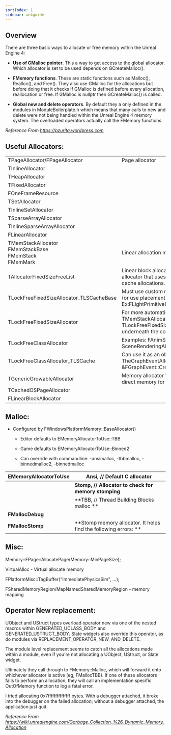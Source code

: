 ```yaml
---
sortIndex: 1
sidebar: ue4guide
---
```


## Overview

There are three basic ways to allocate or free memory within the Unreal Engine 4:

- **Use of GMalloc pointer**. This a way to get access to the global allocator. Which allocator is set to be used depends on GCreateMalloc().

- **FMemory functions**. These are static functions such as Malloc(), Realloc(), and Free(). They also use GMalloc for the allocations but before doing that it checks if GMalloc is defined before every allocation, reallocation or free. If GMalloc is nullptr then GCreateMalloc() is called.

- **Global new and delete operators**. By default they a only defined in the modules in ModuleBoilerplate.h which means that many calls to new and delete were not being handled within the Unreal Engine 4 memory system. The overloaded operators actually call the FMemory functions.

*Reference From <https://pzurita.wordpress.com>*

## Useful Allocators:

|                                                                  |                                                                                                                            |
| ---------------------------------------------------------------- | -------------------------------------------------------------------------------------------------------------------------- |
| TPageAllocator/FPageAllocator                                    | Page allocator                                                                                                             |
| TInlineAllocator                                                 |                                                                                                                            |
| THeapAllocator                                                   |                                                                                                                            |
| TFixedAllocator                                                  |                                                                                                                            |
| FOneFrameResource                                                |                                                                                                                            |
| TSetAllocator                                                    |                                                                                                                            |
| TInlineSetAllocator                                              |                                                                                                                            |
| TSparseArrayAllocator                                            |                                                                                                                            |
| TInlineSparseArrayAllocator                                      |                                                                                                                            |
| FLinearAllocator                                                 |                                                                                                                            |
| TMemStackAllocator<br/> FMemStackBase<br/>FMemStack<br/>FMemMark | Linear allocation memory stack                                                                                             |
| TAllocatorFixedSizeFreeList                                      | Linear block allocator: Fixed-size allocator that uses a free list to cache allocations.                                   |
| TLockFreeFixedSizeAllocator_TLSCacheBase                         | Must use custom new/delete to use (or use placementnew). Ex:FLightPrimitiveInteraction                                     |
| TLockFreeFixedSizeAllocator                                      | For more automatic, look at      TMemStackAllocator&lt;> which uses TLockFreeFixedSizeAllocator      underneath the covers |
| TLockFreeClassAllocator                                          | Examples: FAnimStackAllocator & SceneRenderingAllocator                                                                    |
| TLockFreeClassAllocator_TLSCache                                 | Can use it as an object pool (Ex: TheGraphEventAllocator &FGraphEvent::CreateGraphEvent())                                 |
| TGenericGrowableAllocator                                        | Memory allocator that allocates direct memory for pool memory                                                              |
| TCachedOSPageAllocator                                           |                                                                                                                            |
| FLinearBlockAllocator                                            |                                                                                                                            |

## Malloc:

- Configured by FWindowsPlatformMemory::BaseAllocator()

  - Editor defaults to EMemoryAllocatorToUse::TBB

  - Game defaults to EMemoryAllocatorToUse::Binned2

  - Can override with commandline: -ansimalloc, -tbbmalloc, -binnedmalloc2, -binnedmalloc

| EMemoryAllocatorToUse | Ansi, // Default C allocator                                     |
| --------------------- | ---------------------------------------------------------------- |
|                       | **Stomp, // Allocator to check for memory stomping**             |
|                       | **TBB, // Thread Building Blocks malloc       **                 |
| **FMallocDebug**      |                                                                  |
| **FMallocStomp**      | **Stomp memory allocator. It helps find the following errors: ** |

## Misc:

Memory::FPage::AllocatePage(Memory::MinPageSize);

VirtualAlloc - Virtual allocate memory

FPlatformMisc::TagBuffer("ImmediatePhysicsSim", …);

FSharedMemoryRegion/MapNamedSharedMemoryRegion - memory mapping

## Operator New replacement:

UObject and UStruct types overload operator new via one of the nested macros within GENERATED_UCLASS_BODY and GENERATED_USTRUCT_BODY. Slate widgets also override this operator, as do modules via REPLACEMENT_OPERATOR_NEW_AND_DELETE.

The module level replacement seems to catch all the allocations made within a module, even if you're not allocating a UObject, UStruct, or Slate widget.

Ultimately they call through to FMemory::Malloc, which will forward it onto whichever allocator is active (eg, FMallocTBB). If one of these allocators fails to perform an allocation, they will call an implementation specific OutOfMemory function to log a fatal error.

I tried allocating 0x7fffffffffffffff bytes. With a debugger attached, it broke into the debugger on the failed allocation; without a debugger attached, the application just quit.

*Reference From <https://wiki.unrealengine.com/Garbage_Collection_%26_Dynamic_Memory_Allocation>*

